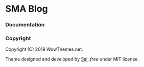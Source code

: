 # SMA Blog


### Documentation




### Copyright

Copyright (C) 2019 WowThemes.net.

Theme designed and developed by [Sal](https://www.wowthemes.net), *free* under MIT license. 